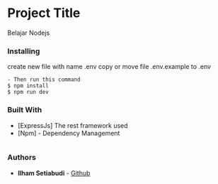 # Project Title

Belajar Nodejs

### Installing

create new file with name .env
copy or move file .env.example to .env
```
- Then run this command
$ npm install
$ npm run dev
```

### Built With

* [ExpressJs] The rest framework used
* [Npm] - Dependency Management

```

```

### Authors

* **Ilham Setiabudi** - [Github](https://github.com/ilhamsetiabudi)
